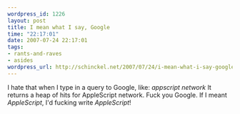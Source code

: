 ```yaml
--- 
wordpress_id: 1226
layout: post
title: I mean what I say, Google
time: "22:17:01"
date: 2007-07-24 22:17:01
tags: 
- rants-and-raves
- asides
wordpress_url: http://schinckel.net/2007/07/24/i-mean-what-i-say-google/
---
```

I hate that when I type in a query to Google, like: _appscript network_ It returns a heap of hits for AppleScript network. Fuck you Google. If I meant _AppleScript_, I'd fucking write _AppleScript_! 
